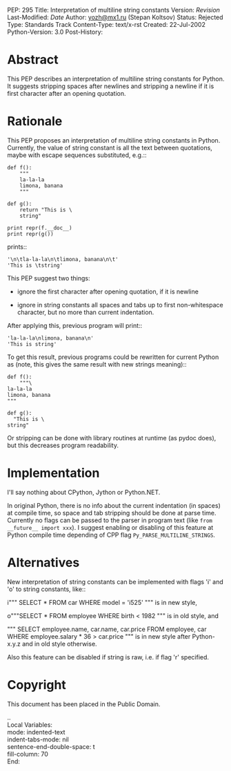 PEP: 295
Title: Interpretation of multiline string constants
Version: $Revision$
Last-Modified: $Date$
Author: yozh@mx1.ru (Stepan Koltsov)
Status: Rejected
Type: Standards Track
Content-Type: text/x-rst
Created: 22-Jul-2002
Python-Version: 3.0
Post-History:


Abstract
========

This PEP describes an interpretation of multiline string constants
for Python.  It suggests stripping spaces after newlines and
stripping a newline if it is first character after an opening
quotation.


Rationale
=========

This PEP proposes an interpretation of multiline string constants
in Python.  Currently, the value of string constant is all the
text between quotations, maybe with escape sequences substituted,
e.g.::

    def f():
        """
        la-la-la
        limona, banana
        """

    def g():
        return "This is \
        string"

    print repr(f.__doc__)
    print repr(g())

prints::

    '\n\tla-la-la\n\tlimona, banana\n\t'
    'This is \tstring'

This PEP suggest two things:

- ignore the first character after opening quotation, if it is
  newline

- ignore in string constants all spaces and tabs up to
  first non-whitespace character, but no more than current
  indentation.

After applying this, previous program will print::

    'la-la-la\nlimona, banana\n'
    'This is string'

To get this result, previous programs could be rewritten for
current Python as (note, this gives the same result with new
strings meaning)::

    def f():
        """\
    la-la-la
    limona, banana
    """

    def g():
      "This is \
    string"

Or stripping can be done with library routines at runtime (as
pydoc does), but this decreases program readability.


Implementation
==============

I'll say nothing about CPython, Jython or Python.NET.

In original Python, there is no info about the current indentation
(in spaces) at compile time, so space and tab stripping should be
done at parse time.  Currently no flags can be passed to the
parser in program text (like ``from __future__ import xxx``).  I
suggest enabling or disabling of this feature at Python compile
time depending of CPP flag ``Py_PARSE_MULTILINE_STRINGS``.


Alternatives
============

New interpretation of string constants can be implemented with flags
'i' and 'o' to string constants, like::

   i"""
   SELECT * FROM car
   WHERE model = 'i525'
   """ is in new style,

   o"""SELECT * FROM employee
   WHERE birth < 1982
   """ is in old style, and

   """
   SELECT employee.name, car.name, car.price FROM employee, car
   WHERE employee.salary * 36 > car.price
   """ is in new style after Python-x.y.z and in old style otherwise.

Also this feature can be disabled if string is raw, i.e. if flag 'r'
specified.


Copyright
=========

This document has been placed in the Public Domain.



..  
  Local Variables:  
  mode: indented-text  
  indent-tabs-mode: nil  
  sentence-end-double-space: t  
  fill-column: 70  
  End:  

